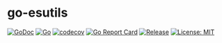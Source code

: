 # go-esutils

<p>
  <a href="https://godoc.org/github.com/wubin1989/go-esutils"><img src="https://godoc.org/github.com/wubin1989/go-esutils/v2?status.png" alt="GoDoc"></a>
  <a href="https://github.com/wubin1989/go-esutils/actions/workflows/go.yml"><img src="https://github.com/wubin1989/go-esutils/actions/workflows/go.yml/badge.svg?branch=master" alt="Go"></a>
  <a href="https://codecov.io/gh/wubin1989/go-esutils/branch/master"><img src="https://codecov.io/gh/wubin1989/go-esutils/branch/master/graph/badge.svg?token=QRLPRAX885" alt="codecov"></a>
  <a href="https://goreportcard.com/report/github.com/wubin1989/go-esutils/v2"><img src="https://goreportcard.com/badge/github.com/wubin1989/go-esutils/v2" alt="Go Report Card"></a>
  <a href="https://github.com/wubin1989/go-esutils"><img src="https://img.shields.io/github/v/release/wubin1989/go-esutils?style=flat-square" alt="Release"></a>
  <a href="https://opensource.org/licenses/MIT"><img src="https://img.shields.io/badge/License-MIT-yellow.svg" alt="License: MIT"></a>
</p>
<br/>
